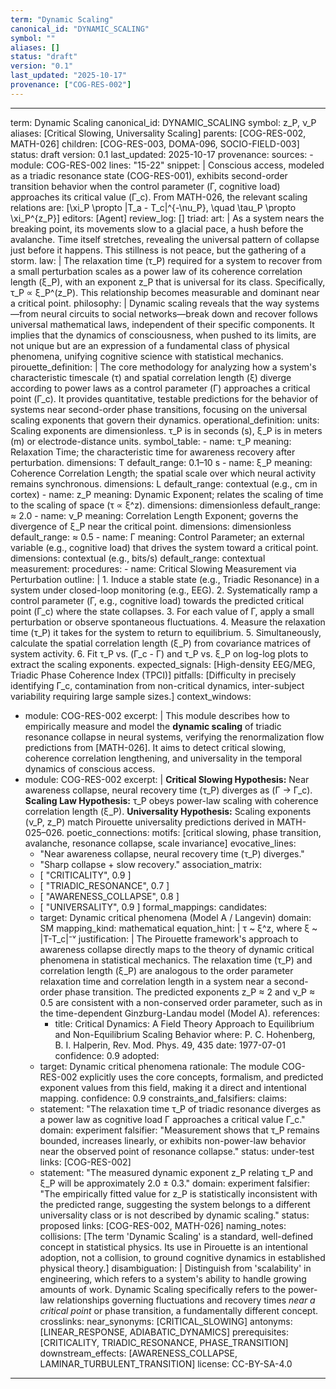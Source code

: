 ```yaml
---
term: "Dynamic Scaling"
canonical_id: "DYNAMIC_SCALING"
symbol: ""
aliases: []
status: "draft"
version: "0.1"
last_updated: "2025-10-17"
provenance: ["COG-RES-002"]
---
```


---
term: Dynamic Scaling
canonical_id: DYNAMIC_SCALING
symbol: z_P, ν_P
aliases: [Critical Slowing, Universality Scaling]
parents: [COG-RES-002, MATH-026]
children: [COG-RES-003, DOMA-096, SOCIO-FIELD-003]
status: draft
version: 0.1
last_updated: 2025-10-17
provenance:
  sources:
    - module: COG-RES-002
      lines: "15-22"
      snippet: |
        Conscious access, modeled as a triadic resonance state (COG-RES-001), exhibits second-order transition behavior when the control parameter (Γ, cognitive load) approaches its critical value (Γ_c). From MATH-026, the relevant scaling relations are:
        [\xi_P \propto |T_a - T_c|^{-\nu_P}, \quad \tau_P \propto \xi_P^{z_P}]
  editors: [Agent]
  review_log: []
triad:
  art: |
    As a system nears the breaking point, its movements slow to a glacial pace, a hush before the avalanche. Time itself stretches, revealing the universal pattern of collapse just before it happens. This stillness is not peace, but the gathering of a storm.
  law: |
    The relaxation time (τ_P) required for a system to recover from a small perturbation scales as a power law of its coherence correlation length (ξ_P), with an exponent z_P that is universal for its class. Specifically, τ_P ∝ ξ_P^(z_P). This relationship becomes measurable and dominant near a critical point.
  philosophy: |
    Dynamic scaling reveals that the way systems—from neural circuits to social networks—break down and recover follows universal mathematical laws, independent of their specific components. It implies that the dynamics of consciousness, when pushed to its limits, are not unique but are an expression of a fundamental class of physical phenomena, unifying cognitive science with statistical mechanics.
pirouette_definition: |
  The core methodology for analyzing how a system's characteristic timescale (τ) and spatial correlation length (ξ) diverge according to power laws as a control parameter (Γ) approaches a critical point (Γ_c). It provides quantitative, testable predictions for the behavior of systems near second-order phase transitions, focusing on the universal scaling exponents that govern their dynamics.
operational_definition:
  units: Scaling exponents are dimensionless. τ_P is in seconds (s), ξ_P is in meters (m) or electrode-distance units.
  symbol_table:
    - name: τ_P
      meaning: Relaxation Time; the characteristic time for awareness recovery after perturbation.
      dimensions: T
      default_range: 0.1–10 s
    - name: ξ_P
      meaning: Coherence Correlation Length; the spatial scale over which neural activity remains synchronous.
      dimensions: L
      default_range: contextual (e.g., cm in cortex)
    - name: z_P
      meaning: Dynamic Exponent; relates the scaling of time to the scaling of space (τ ∝ ξ^z).
      dimensions: dimensionless
      default_range: ≈ 2.0
    - name: ν_P
      meaning: Correlation Length Exponent; governs the divergence of ξ_P near the critical point.
      dimensions: dimensionless
      default_range: ≈ 0.5
    - name: Γ
      meaning: Control Parameter; an external variable (e.g., cognitive load) that drives the system toward a critical point.
      dimensions: contextual (e.g., bits/s)
      default_range: contextual
  measurement:
    procedures:
      - name: Critical Slowing Measurement via Perturbation
        outline: |
          1. Induce a stable state (e.g., Triadic Resonance) in a system under closed-loop monitoring (e.g., EEG).
          2. Systematically ramp a control parameter (Γ, e.g., cognitive load) towards the predicted critical point (Γ_c) where the state collapses.
          3. For each value of Γ, apply a small perturbation or observe spontaneous fluctuations.
          4. Measure the relaxation time (τ_P) it takes for the system to return to equilibrium.
          5. Simultaneously, calculate the spatial correlation length (ξ_P) from covariance matrices of system activity.
          6. Fit τ_P vs. (Γ_c - Γ) and τ_P vs. ξ_P on log-log plots to extract the scaling exponents.
        expected_signals: [High-density EEG/MEG, Triadic Phase Coherence Index (TPCI)]
        pitfalls: [Difficulty in precisely identifying Γ_c, contamination from non-critical dynamics, inter-subject variability requiring large sample sizes.]
context_windows:
  - module: COG-RES-002
    excerpt: |
      This module describes how to empirically measure and model the **dynamic scaling** of triadic resonance collapse in neural systems, verifying the renormalization flow predictions from [MATH-026]. It aims to detect critical slowing, coherence correlation lengthening, and universality in the temporal dynamics of conscious access.
  - module: COG-RES-002
    excerpt: |
      **Critical Slowing Hypothesis:** Near awareness collapse, neural recovery time (τ_P) diverges as (Γ → Γ_c).
      **Scaling Law Hypothesis:** τ_P obeys power-law scaling with coherence correlation length (ξ_P).
      **Universality Hypothesis:** Scaling exponents (ν_P, z_P) match Pirouette universality predictions derived in MATH-025–026.
poetic_connections:
  motifs: [critical slowing, phase transition, avalanche, resonance collapse, scale invariance]
  evocative_lines:
    - "Near awareness collapse, neural recovery time (τ_P) diverges."
    - "Sharp collapse + slow recovery."
  association_matrix:
    - [ "CRITICALITY", 0.9 ]
    - [ "TRIADIC_RESONANCE", 0.7 ]
    - [ "AWARENESS_COLLAPSE", 0.8 ]
    - [ "UNIVERSALITY", 0.9 ]
formal_mappings:
  candidates:
    - target: Dynamic critical phenomena (Model A / Langevin)
      domain: SM
      mapping_kind: mathematical
      equation_hint: |
        τ ~ ξ^z, where ξ ~ |T-T_c|⁻ᵛ
      justification: |
        The Pirouette framework's approach to awareness collapse directly maps to the theory of dynamic critical phenomena in statistical mechanics. The relaxation time (τ_P) and correlation length (ξ_P) are analogous to the order parameter relaxation time and correlation length in a system near a second-order phase transition. The predicted exponents z_P ≈ 2 and ν_P ≈ 0.5 are consistent with a non-conserved order parameter, such as in the time-dependent Ginzburg-Landau model (Model A).
      references:
        - title: Critical Dynamics: A Field Theory Approach to Equilibrium and Non-Equilibrium Scaling Behavior
          where: P. C. Hohenberg, B. I. Halperin, Rev. Mod. Phys. 49, 435
          date: 1977-07-01
      confidence: 0.9
  adopted:
    - target: Dynamic critical phenomena
      rationale: The module COG-RES-002 explicitly uses the core concepts, formalism, and predicted exponent values from this field, making it a direct and intentional mapping.
      confidence: 0.9
constraints_and_falsifiers:
  claims:
    - statement: "The relaxation time τ_P of triadic resonance diverges as a power law as cognitive load Γ approaches a critical value Γ_c."
      domain: experiment
      falsifier: "Measurement shows that τ_P remains bounded, increases linearly, or exhibits non-power-law behavior near the observed point of resonance collapse."
      status: under-test
      links: [COG-RES-002]
    - statement: "The measured dynamic exponent z_P relating τ_P and ξ_P will be approximately 2.0 ± 0.3."
      domain: experiment
      falsifier: "The empirically fitted value for z_P is statistically inconsistent with the predicted range, suggesting the system belongs to a different universality class or is not described by dynamic scaling."
      status: proposed
      links: [COG-RES-002, MATH-026]
naming_notes:
  collisions: [The term 'Dynamic Scaling' is a standard, well-defined concept in statistical physics. Its use in Pirouette is an intentional adoption, not a collision, to ground cognitive dynamics in established physical theory.]
  disambiguation: |
    Distinguish from 'scalability' in engineering, which refers to a system's ability to handle growing amounts of work. Dynamic Scaling specifically refers to the power-law relationships governing fluctuations and recovery times *near a critical point* or phase transition, a fundamentally different concept.
crosslinks:
  near_synonyms: [CRITICAL_SLOWING]
  antonyms: [LINEAR_RESPONSE, ADIABATIC_DYNAMICS]
  prerequisites: [CRITICALITY, TRIADIC_RESONANCE, PHASE_TRANSITION]
  downstream_effects: [AWARENESS_COLLAPSE, LAMINAR_TURBULENT_TRANSITION]
license: CC-BY-SA-4.0
---